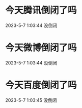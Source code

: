 # 今天腾讯倒闭了吗

2023-5-7 1:03:44 没倒闭

# 今天微博倒闭了吗

2023-5-7 1:03:44 没倒闭

# 今天百度倒闭了吗

2023-5-7 1:03:45 没倒闭

